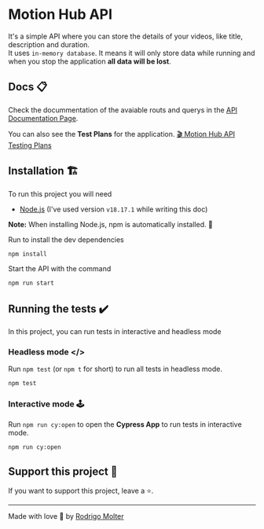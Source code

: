 # Motion Hub API
It's a simple API where you can store the details of your videos, like title, description and duration.<br>
It uses `in-memory database`. It means it will only store data while running and when you stop the application **all data will be lost**.


## Docs 📋
Check the docummentation of the avaiable routs and querys in the [API Documentation Page](./DOCUMENTATION.md).

You can also see the **Test Plans** for the application.
[🎬 Motion Hub API Testing Plans](https://dynamic-keeper-66c.notion.site/Motion-Hub-fe69d08e0e23419baf06ceeb23e669c9)
## Installation 🏗️
To run this project you will need

- [Node.js](https://nodejs.org/en/) (I've used version `v18.17.1` while writing this doc)

**Note:** When installing Node.js, npm is automatically installed. 🚀

Run to install the dev dependencies
```bash
npm install
```


Start the API with the command
```bash
npm run start
```

## Running the tests ✔️

In this project, you can run tests in interactive and headless mode

### Headless mode </>

Run `npm test` (or `npm t` for short) to run all tests in headless mode.
```bash
npm test
```

### Interactive mode 🕹️

Run `npm run cy:open` to open the __Cypress App__ to run tests in interactive mode.
```bash
npm run cy:open
```

## Support this project 🙌

If you want to support this project, leave a ⭐.

___

Made with love 🧡 by [Rodrigo Molter](https://www.linkedin.com/in/rodrigo-molter/)
